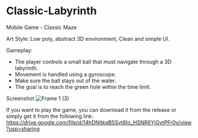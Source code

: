 # Classic-Labyrinth
 Mobile Game - Classic Maze

Art Style: Low poly, abstract 3D environment, Clean and simple UI. 

Gameplay:

- The player controls a small ball that must navigate through a 3D labyrinth. 
- Movement is handled using a gyroscope. 
- Make sure the ball stays out of the water. 
- The goal is to reach the green hole within the time limit.

Screenshot
![Frame 1 (3)](https://github.com/PrimeHyAce/Classic-Labyrinth/assets/77986121/3b6547fe-fb38-46cb-896b-a564d0310a0a)

If you want to play the game, you can download it from the release or simply get it from the following link:
https://drive.google.com/file/d/14hDNltkqB5Svt8Io_HSNR6YjGvtPFr0v/view?usp=sharing
